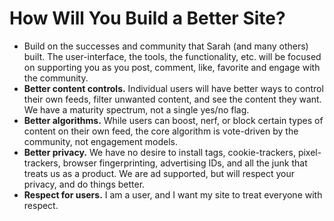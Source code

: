# How Will You Build a Better Site?

*   Build on the successes and community that Sarah (and many others) built. The user-interface, the tools, the functionality, etc. will be focused on supporting you as you post, comment, like, favorite and engage with the community.
*   **Better content controls.** Individual users will have better ways to control their own feeds, filter unwanted content, and see the content they want. We have a maturity spectrum, not a single yes/no flag.
*   **Better algorithms.** While users can boost, nerf, or block certain types of content on their own feed, the core algorithm is vote-driven by the community, not engagement models.
*   **Better privacy.** We have no desire to install tags, cookie-trackers, pixel-trackers, browser fingerprinting, advertising IDs, and all the junk that treats us as a product. We are ad supported, but will respect your privacy, and do things better.
*   **Respect for users.** I am a user, and I want my site to treat everyone with respect.